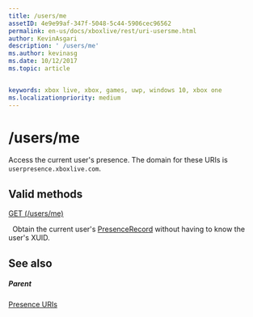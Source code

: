 ```yaml
---
title: /users/me
assetID: 4e9e99af-347f-5048-5c44-5906cec96562
permalink: en-us/docs/xboxlive/rest/uri-usersme.html
author: KevinAsgari
description: ' /users/me'
ms.author: kevinasg
ms.date: 10/12/2017
ms.topic: article


keywords: xbox live, xbox, games, uwp, windows 10, xbox one
ms.localizationpriority: medium
---
```



# /users/me
Access the current user's presence. 
The domain for these URIs is `userpresence.xboxlive.com`.
  
<a id="ID4EV"></a>

 
## Valid methods

[GET (/users/me)](uri-usersmeget.md)

&nbsp;&nbsp;Obtain the current user's [PresenceRecord](../../json/json-presencerecord.md) without having to know the user's XUID.
 
<a id="ID4E6"></a>

 
## See also
 
<a id="ID4EBB"></a>

 
##### Parent 

[Presence URIs](atoc-reference-presence.md)

   